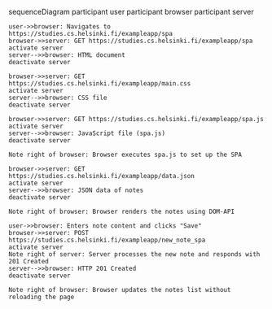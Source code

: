 sequenceDiagram
    participant user
    participant browser
    participant server

    user->>browser: Navigates to https://studies.cs.helsinki.fi/exampleapp/spa
    browser->>server: GET https://studies.cs.helsinki.fi/exampleapp/spa
    activate server
    server-->>browser: HTML document
    deactivate server

    browser->>server: GET https://studies.cs.helsinki.fi/exampleapp/main.css
    activate server
    server-->>browser: CSS file
    deactivate server

    browser->>server: GET https://studies.cs.helsinki.fi/exampleapp/spa.js
    activate server
    server-->>browser: JavaScript file (spa.js)
    deactivate server

    Note right of browser: Browser executes spa.js to set up the SPA

    browser->>server: GET https://studies.cs.helsinki.fi/exampleapp/data.json
    activate server
    server-->>browser: JSON data of notes
    deactivate server

    Note right of browser: Browser renders the notes using DOM-API

    user->>browser: Enters note content and clicks "Save"
    browser->>server: POST https://studies.cs.helsinki.fi/exampleapp/new_note_spa
    activate server
    Note right of server: Server processes the new note and responds with 201 Created
    server-->>browser: HTTP 201 Created
    deactivate server

    Note right of browser: Browser updates the notes list without reloading the page
